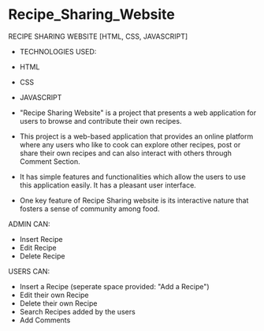 # Recipe_Sharing_Website

RECIPE SHARING WEBSITE [HTML, CSS, JAVASCRIPT]

- TECHNOLOGIES USED:
- HTML
- CSS
- JAVASCRIPT

- "Recipe Sharing Website" is a project that presents a web application for users to browse and contribute their own recipes.
- This project is a web-based application that provides an online platform where any users who like to cook can explore other recipes, post or share their own recipes and can also interact with others through Comment Section.
- It has simple features and functionalities which allow the users to use this application easily. It has a pleasant user interface.
- One key feature of Recipe Sharing website is its interactive nature that fosters a sense of community among food.

ADMIN CAN:
- Insert Recipe
- Edit Recipe
- Delete Recipe

USERS CAN:
- Insert a Recipe (seperate space provided: "Add a Recipe")
- Edit their own Recipe
- Delete their own Recipe
- Search Recipes added by the users
- Add Comments
